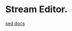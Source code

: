 # Stream Editor.

[sed docs](https://www.gnu.org/software/sed/manual/html_node/sed-scripts.html#sed-scripts)
